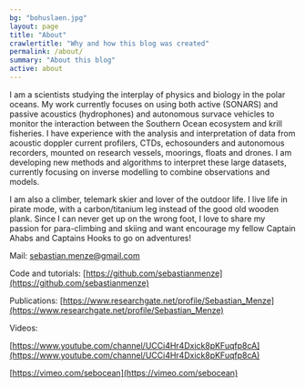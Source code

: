 ```yaml
---
bg: "bohuslaen.jpg"
layout: page
title: "About"
crawlertitle: "Why and how this blog was created"
permalink: /about/
summary: "About this blog"
active: about
---
```


I am a scientists studying the interplay of physics and biology in the polar oceans.  My work currently focuses on using both active (SONARS) and passive acoustics (hydrophones) and autonomous survace vehicles to monitor the interaction between the Southern Ocean ecosystem and krill fisheries. I have experience with the analysis and interpretation of data from acoustic doppler current profilers, CTDs, echosounders and autonomous recorders, mounted on research vessels, moorings, floats and drones. I am developing new methods and algorithms to interpret these large datasets, currently focusing on inverse modelling to combine observations and models.

I am also a climber, telemark skier and lover of the outdoor life. I live life in pirate mode, with a carbon/titanium leg instead of the good old wooden plank. Since I can never get up on the wrong foot, I love to share my passion for para-climbing and skiing and want encourage my fellow Captain Ahabs and Captains Hooks to go on adventures!

Mail: sebastian.menze@gmail.com

Code and tutorials:
[https://github.com/sebastianmenze](https://github.com/sebastianmenze)

Publications:
[https://www.researchgate.net/profile/Sebastian_Menze](https://www.researchgate.net/profile/Sebastian_Menze)

Videos:

[https://www.youtube.com/channel/UCCi4Hr4Dxick8pKFuqfp8cA](https://www.youtube.com/channel/UCCi4Hr4Dxick8pKFuqfp8cA)

[https://vimeo.com/sebocean](https://vimeo.com/sebocean)

